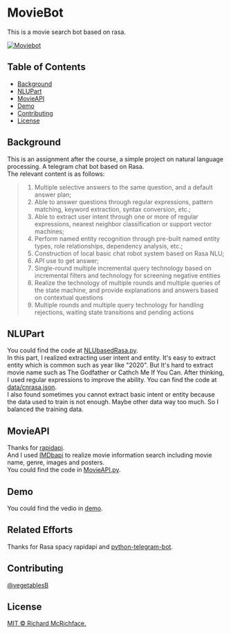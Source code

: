 # MovieBot
This is a movie search bot based on rasa.

[![Moviebot](https://res.cloudinary.com/marcomontalbano/image/upload/v1652487293/video_to_markdown/images/google-drive--1royzN-_BbJDDCqeJV5Lqq40SuSYTzKEg-c05b58ac6eb4c4700831b2b3070cd403.jpg)](https://drive.google.com/file/d/1royzN-_BbJDDCqeJV5Lqq40SuSYTzKEg/view "Moviebot")

## Table of Contents

- [Background](#background)
- [NLUPart](#NLUPart)
- [MovieAPI](#MovieAPI)
- [Demo](#Demo)
- [Contributing](#contributing)
- [License](#license)

## Background
This is an assignment after the course, a simple project on natural language processing. A telegram chat bot based on Rasa.  
The relevant content is as follows:
> 1) Multiple selective answers to the same question, and a default answer plan;
> 2) Able to answer questions through regular expressions, pattern matching, keyword extraction, syntax conversion, etc.;
> 3) Able to extract user intent through one or more of regular expressions, nearest neighbor classification or support vector machines;
> 4) Perform named entity recognition through pre-built named entity types, role relationships, dependency analysis, etc.;
> 5) Construction of local basic chat robot system based on Rasa NLU;
> 6) API use to get answer;
> 7) Single-round multiple incremental query technology based on incremental filters and technology for screening negative entities
> 8) Realize the technology of multiple rounds and multiple queries of the state machine, and provide explanations and answers based on contextual questions
> 9) Multiple rounds and multiple query technology for handling rejections, waiting state transitions and pending actions

## NLUPart
You could find the code at [NLUbasedRasa.py](https://github.com/vegetablesB/MovieBot/blob/master/NLUbasedRasa.py).  
In this part, I realized extracting user intent and entity. It's easy to extract entity which is common such as year like "2020". But It's hard to extract movie name such as The Godfather or Cathch Me If You Can. After thinking, I used regular expressions to improve the ability. You can find the code at [data/cnrasa.json](https://github.com/vegetablesB/MovieBot/blob/master/data/cnrasa.json).  
I also found sometimes you cannot extract basic intent or entity because the data used to train is not enough. Maybe other data way too much. So I balanced the training data.

## MovieAPI
Thanks for [rapidapi](https://rapidapi.com/).  
And I used [IMDbapi](https://rapidapi.com/apidojo/api/imdb8?endpoint=apiendpoint_dad99933-4241-43f0-b4f2-529d652dcc96) to realize movie information search including movie name, genre, images and posters.  
You could find the code in [MovieAPI.py](https://github.com/vegetablesB/MovieBot/blob/master/MovieAPI.py).

## Demo
You could find the vedio in [demo](https://github.com/vegetablesB/MovieBot/blob/master/demo).

## Related Efforts
Thanks for Rasa spacy rapidapi and [python-telegram-bot](https://github.com/python-telegram-bot/python-telegram-bot).

## Contributing
[@vegetablesB](https://github.com/vegetablesB)

## License
[MIT © Richard McRichface.](../LICENSE)
